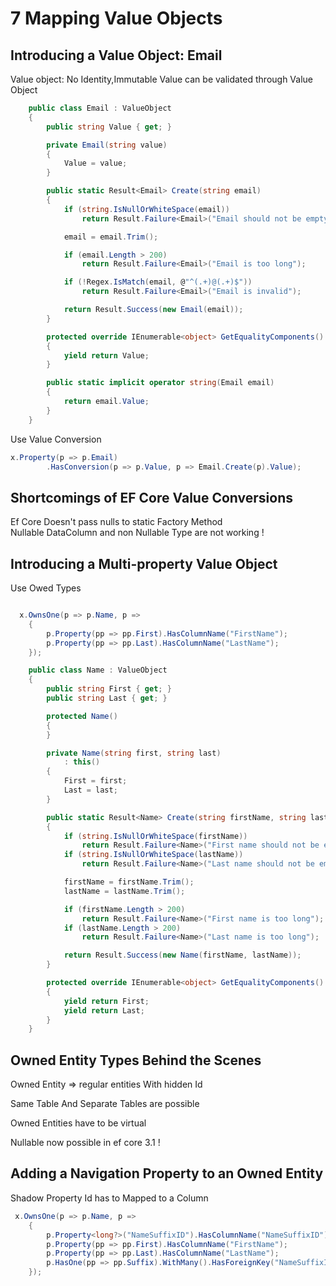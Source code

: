# 7 Mapping Value Objects

## Introducing a Value Object: Email

Value object: No Identity,Immutable
Value can be validated through Value Object

```C#
    public class Email : ValueObject
    {
        public string Value { get; }

        private Email(string value)
        {
            Value = value;
        }

        public static Result<Email> Create(string email)
        {
            if (string.IsNullOrWhiteSpace(email))
                return Result.Failure<Email>("Email should not be empty");

            email = email.Trim();

            if (email.Length > 200)
                return Result.Failure<Email>("Email is too long");

            if (!Regex.IsMatch(email, @"^(.+)@(.+)$"))
                return Result.Failure<Email>("Email is invalid");

            return Result.Success(new Email(email));
        }

        protected override IEnumerable<object> GetEqualityComponents()
        {
            yield return Value;
        }

        public static implicit operator string(Email email)
        {
            return email.Value;
        }
    }
```

Use Value Conversion

```C#
x.Property(p => p.Email)
        .HasConversion(p => p.Value, p => Email.Create(p).Value);
```

## Shortcomings of EF Core Value Conversions

Ef Core Doesn't pass nulls to static Factory Method  
Nullable DataColumn and non Nullable Type are not working !


## Introducing a Multi-property Value Object

Use Owed Types

```C#

  x.OwnsOne(p => p.Name, p =>
    {
        p.Property(pp => pp.First).HasColumnName("FirstName");
        p.Property(pp => pp.Last).HasColumnName("LastName");
    });

    public class Name : ValueObject
    {
        public string First { get; }
        public string Last { get; }

        protected Name()
        {
        }

        private Name(string first, string last)
            : this()
        {
            First = first;
            Last = last;
        }

        public static Result<Name> Create(string firstName, string lastName)
        {
            if (string.IsNullOrWhiteSpace(firstName))
                return Result.Failure<Name>("First name should not be empty");
            if (string.IsNullOrWhiteSpace(lastName))
                return Result.Failure<Name>("Last name should not be empty");

            firstName = firstName.Trim();
            lastName = lastName.Trim();

            if (firstName.Length > 200)
                return Result.Failure<Name>("First name is too long");
            if (lastName.Length > 200)
                return Result.Failure<Name>("Last name is too long");

            return Result.Success(new Name(firstName, lastName));
        }

        protected override IEnumerable<object> GetEqualityComponents()
        {
            yield return First;
            yield return Last;
        }
    }
```

## Owned Entity Types Behind the Scenes

Owned Entity => regular entities With hidden Id 

Same Table And Separate Tables are possible

Owned Entities have to be virtual

Nullable now possible in ef core 3.1 !

## Adding a Navigation Property to an Owned Entity

Shadow Property Id has to Mapped to a Column

```C#
 x.OwnsOne(p => p.Name, p =>
    {
        p.Property<long?>("NameSuffixID").HasColumnName("NameSuffixID");
        p.Property(pp => pp.First).HasColumnName("FirstName");
        p.Property(pp => pp.Last).HasColumnName("LastName");
        p.HasOne(pp => pp.Suffix).WithMany().HasForeignKey("NameSuffixID").IsRequired(false);
    });
```